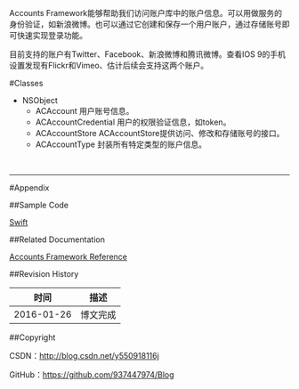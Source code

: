 Accounts Framework能够帮助我们访问账户库中的账户信息。可以用做服务的身份验证，如新浪微博。也可以通过它创建和保存一个用户账户，通过存储账号即可快速实现登录功能。

目前支持的账户有Twitter、Facebook、新浪微博和腾讯微博。查看IOS 9的手机设置发现有Flickr和Vimeo、估计后续会支持这两个账户。

#Classes

- NSObject
    - ACAccount 用户账号信息。
    - ACAccountCredential 用户的权限验证信息，如token。
    - ACAccountStore ACAccountStore提供访问、修改和存储账号的接口。
    - ACAccountType 封装所有特定类型的账户信息。

&#160;

----------

#Appendix

##Sample Code

[Swift](https://github.com/937447974/Swift)

##Related Documentation

[Accounts Framework Reference](https://developer.apple.com/library/ios/documentation/Accounts/Reference/AccountsFrameworkRef/index.html)

##Revision History

| 时间 | 描述 |
| ---- | ---- |
| 2016-01-26 | 博文完成 |

##Copyright

CSDN：http://blog.csdn.net/y550918116j

GitHub：https://github.com/937447974/Blog